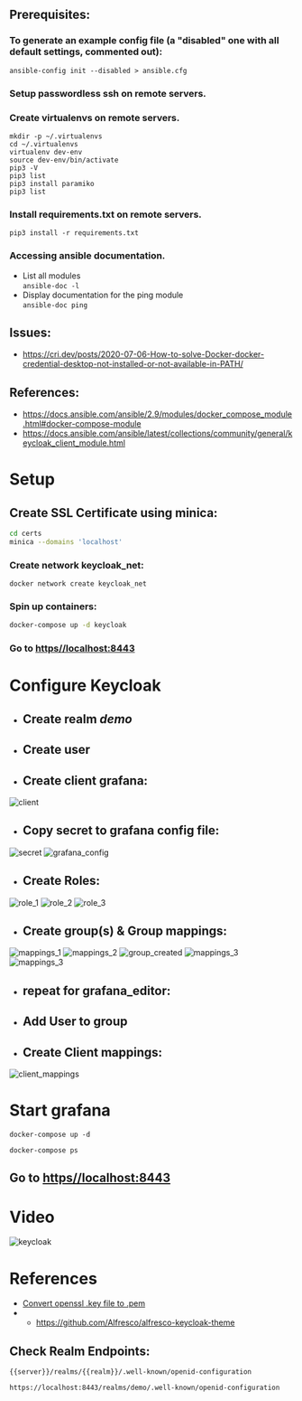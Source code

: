 ## Prerequisites:

### To generate an example config file (a "disabled" one with all default settings, commented out):
```ansible-config init --disabled > ansible.cfg```

### Setup passwordless ssh on remote servers.

### Create virtualenvs on remote servers.
```mkdir -p ~/.virtualenvs``` \
```cd ~/.virtualenvs``` \
```virtualenv dev-env``` \
```source dev-env/bin/activate``` \
```pip3 -V``` \
```pip3 list``` \
```pip3 install paramiko``` \
```pip3 list```
### Install requirements.txt on remote servers.
```pip3 install -r requirements.txt```
### Accessing ansible documentation.
- List all modules \
```ansible-doc -l ```
- Display documentation for the ping module \
```ansible-doc ping```
## Issues:
- https://cri.dev/posts/2020-07-06-How-to-solve-Docker-docker-credential-desktop-not-installed-or-not-available-in-PATH/
## References:
- https://docs.ansible.com/ansible/2.9/modules/docker_compose_module.html#docker-compose-module
- https://docs.ansible.com/ansible/latest/collections/community/general/keycloak_client_module.html

# Setup
## Create SSL Certificate using minica:
```bash
cd certs
minica --domains 'localhost'
```
### Create network keycloak_net:
```
docker network create keycloak_net
```
### Spin up containers:
```bash
docker-compose up -d keycloak
```
### Go to [https//localhost:8443](https//localhost:8443)
# Configure Keycloak
- ## Create realm *demo*
- ## Create user
- ## Create client grafana:
![client](media/client.jpg)
- ## Copy secret to grafana config file:
![secret](media/secret.jpg)
![grafana_config](media/grafana_config.jpg)

- ## Create Roles:
![role_1](media/create_role_1-2.jpg)
![role_2](media/create_role_3-4.jpg)
![role_3](media/create_role_final.jpg)

- ## Create group(s) & Group mappings:
![mappings_1](media/group_mapping_1-2.jpg)
![mappings_2](media/group_mapping_3-4.jpg)
![group_created](media/group_created.jpg)
![mappings_3](media/group_mapping_5-7.jpg)
![mappings_3](media/group_mapping_updated.jpg)
- ## repeat for grafana_editor:
- ## Add User to group
- ## Create Client mappings:
![client_mappings](media/client_mapper.jpg)

# Start grafana
```
docker-compose up -d
```
```
docker-compose ps
```
## Go to [https//localhost:8443](http//localhost:4000)

# Video
![keycloak](media/keycloak.gif)
# References
- [Convert openssl .key file to .pem](https://gist.github.com/amolkhanorkar/10375087)
- - https://github.com/Alfresco/alfresco-keycloak-theme
## Check Realm Endpoints:
```
{{server}}/realms/{{realm}}/.well-known/openid-configuration
```
```
https://localhost:8443/realms/demo/.well-known/openid-configuration
```
